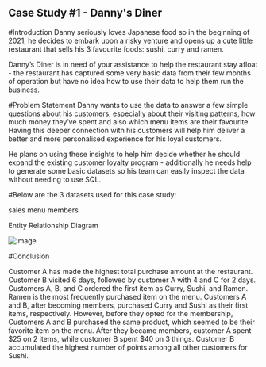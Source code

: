 ## Case Study #1 - Danny's Diner

#Introduction
Danny seriously loves Japanese food so in the beginning of 2021, he decides to embark upon a risky venture and opens up a cute little restaurant that sells his 3 favourite foods: sushi, curry and ramen.

Danny’s Diner is in need of your assistance to help the restaurant stay afloat - the restaurant has captured some very basic data from their few months of operation but have no idea how to use their data to help them run the business.

#Problem Statement
Danny wants to use the data to answer a few simple questions about his customers, especially about their visiting patterns, how much money they’ve spent and also which menu items are their favourite. Having this deeper connection with his customers will help him deliver a better and more personalised experience for his loyal customers.

He plans on using these insights to help him decide whether he should expand the existing customer loyalty program - additionally he needs help to generate some basic datasets so his team can easily inspect the data without needing to use SQL.

#Below are the 3 datasets used for this case study:

sales
menu
members

Entity Relationship Diagram

![image](https://github.com/prati-y/SQL_Challenge_Case-Study-1---Danny-s-Diner/assets/104661414/064de43d-0baa-4233-9f88-01a2f1715dcb)


#Conclusion

Customer A has made the highest total purchase amount at the restaurant.
Customer B visited 6 days, followed by customer A with 4 and C for 2 days.
Customers A, B, and C ordered the first item as Curry, Sushi, and Ramen.
Ramen is the most frequently purchased item on the menu.
Customers A and B, after becoming members, purchased Curry and Sushi as their first items, respectively.
However, before they opted for the membership, Customers A and B purchased the same product, which seemed to be their favorite item on the menu.
After they became members, customer A spent $25 on 2 items, while customer B spent $40 on 3 things.
Customer B accumulated the highest number of points among all other customers for Sushi.
